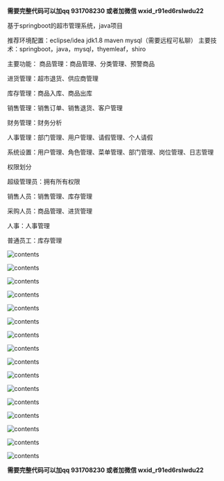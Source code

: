 **需要完整代码可以加qq 931708230 或者加微信 wxid_r91ed6rslwdu22**

基于springboot的超市管理系统，java项目

推荐环境配置：eclipse/idea jdk1.8 maven mysql（需要远程可私聊）
主要技术：springboot，java，mysql，thyemleaf，shiro

主要功能：
商品管理：商品管理、分类管理、预警商品

进货管理：超市退货、供应商管理

库存管理：商品入库、商品出库

销售管理：销售订单、销售退货、客户管理

财务管理：财务分析

人事管理：部门管理、用户管理、请假管理、个人请假

系统设置：用户管理、角色管理、菜单管理、部门管理、岗位管理、日志管理

权限划分

超级管理员：拥有所有权限

销售人员：销售管理、库存管理

采购人员：商品管理、进货管理

人事：人事管理

普通员工：库存管理

![contents](./picture/picture0.png)





![contents](./picture/picture1.png)



![contents](./picture/picture2.png)

![contents](./picture/picture3.png)

![contents](./picture/picture4.png)

![contents](./picture/picture5.png)

![contents](./picture/picture6.png)

![contents](./picture/picture7.png)

![contents](./picture/picture8.png)

![contents](./picture/picture9.png)

![contents](./picture/picture10.png)

![contents](./picture/picture11.png)

![contents](./picture/picture12.png)

![contents](./picture/picture13.png)

![contents](./picture/picture14.png)

![contents](./picture/picture15.png)

**需要完整代码可以加qq 931708230 或者加微信 wxid_r91ed6rslwdu22**
